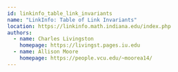 ```yaml
---
id: linkinfo_table_link_invariants
name: "LinkInfo: Table of Link Invariants"
location: https://linkinfo.math.indiana.edu/index.php
authors:
  - name: Charles Livingston
    homepage: https://livingst.pages.iu.edu
  - name: Allison Moore
    homepage: https://people.vcu.edu/~moorea14/
---
```


